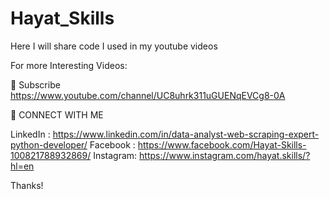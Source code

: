 # Hayat_Skills
Here  I will share  code I used in my youtube videos

For more Interesting Videos:

🔔 Subscribe  
   https://www.youtube.com/channel/UC8uhrk311uGUENqEVCg8-0A

🔽 CONNECT WITH ME
    
LinkedIn : https://www.linkedin.com/in/data-analyst-web-scraping-expert-python-developer/
Facebook : https://www.facebook.com/Hayat-Skills-100821788932869/
Instagram: https://www.instagram.com/hayat.skills/?hl=en

Thanks!
